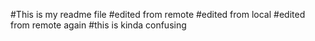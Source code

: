 #This is my readme file
#edited from remote
#edited from local
#edited from remote again
#this is kinda confusing
